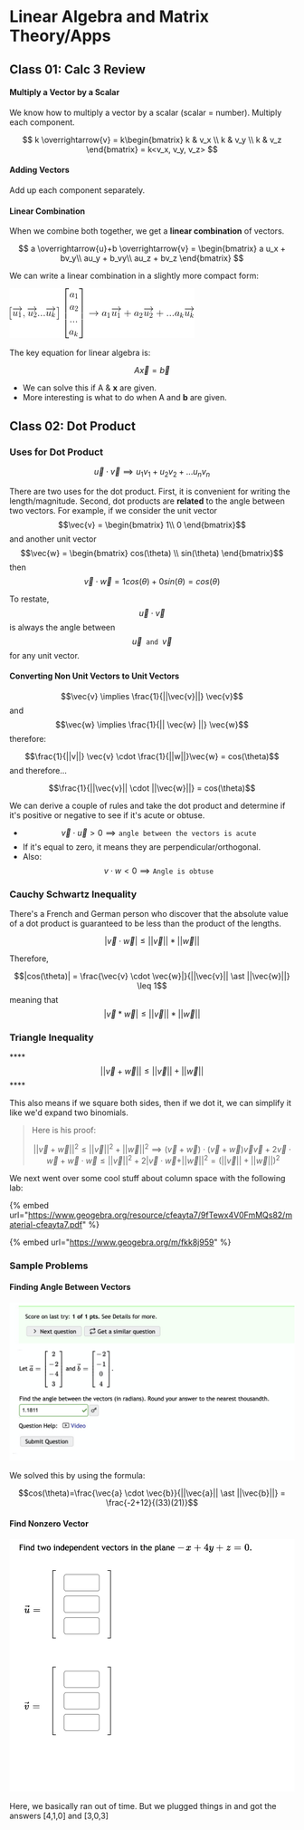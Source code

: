 # Linear Algebra and Matrix Theory/Apps

## Class 01: Calc 3 Review

#### Multiply a Vector by a Scalar

We know how to multiply a vector by a scalar \(scalar = number\). Multiply each component.

$$
k \overrightarrow{v} = k\begin{bmatrix}
k & v_x \\ 
k & v_y \\
k & v_z
\end{bmatrix} = k<v_x, v_y, v_z>
$$

#### Adding Vectors

Add up each component separately.

#### Linear Combination

When we combine both together, we get a **linear combination** of vectors.

$$
a \overrightarrow{u}+b \overrightarrow{v} = \begin{bmatrix}
a u_x + bv_y\\ 
au_y + b_vy\\
au_z + bv_z
\end{bmatrix}
$$

We can write a linear combination in a slightly more compact form:

![](../../.gitbook/assets/image%20%28530%29.png)

The key equation for linear algebra is:

$$
A\overrightarrow{x} = \overrightarrow{b}
$$

* We can solve this if A & **x** are given.
* More interesting is what to do when A and **b** are given.

## Class 02: Dot Product

### Uses for Dot Product

$$
\vec{u} \cdot \vec{v} \implies u_1 v_1 + u_2 v_2 + ... u_n v_n
$$

There are two uses for the dot product. First, it is convenient for writing the length/magnitude. Second, dot products are **related** to the angle between two vectors. For example, if we consider the unit vector $$\vec{v} = \begin{bmatrix} 1\\ 0 \end{bmatrix}$$ and another unit vector $$\vec{w} = \begin{bmatrix} cos(\theta) \\ sin(\theta) \end{bmatrix}$$ then $$\vec{v} \cdot \vec{w} = 1cos(\theta)+0sin(\theta)=cos(\theta)$$ 

To restate, $$\vec{u} \cdot \vec{v}$$ is always the angle between $$\vec{u} \texttt{ and } \vec{v}$$ for any unit vector.

#### Converting Non Unit Vectors to Unit Vectors

$$\vec{v} \implies \frac{1}{||\vec{v}||} \vec{v}$$  and $$\vec{w} \implies \frac{1}{|| \vec{w} ||} \vec{w}$$  therefore:

$$\frac{1}{||v||} \vec{v} \cdot \frac{1}{||w||}\vec{w} = cos(\theta)$$  and therefore...

$$\frac{1}{||\vec{v}|| \cdot ||\vec{w}||} = cos(\theta)$$ 

We can derive a couple of rules and take the dot product and determine if it's positive or negative to see if it's acute or obtuse.

* $$\vec{v} \cdot \vec{u} >0 \implies \texttt{angle between the vectors is acute}$$ 
* If it's equal to zero, it means they are perpendicular/orthogonal. 
* Also: $$v \cdot w < 0 \implies \texttt{Angle is obtuse}$$ 

### Cauchy Schwartz Inequality

There's a French and German person who discover that the absolute value of a dot product is guaranteed to be less than the product of the lengths.

$$|\vec{v} \cdot \vec{w} | \leq ||\vec{v}|| \ast ||\vec{w}||$$ 

Therefore, 

$$|cos(\theta)| = \frac{\vec{v} \cdot \vec{w}|}{||\vec{v}|| \ast ||\vec{w}||} \leq 1$$  meaning that $$|\vec{v} \ast \vec{w}| \leq ||\vec{v}|| \ast ||\vec{w}||$$ 

### Triangle Inequality

\*\*\*\*$$||\vec{v} + \vec{w}|| \leq ||\vec{v}|| + ||\vec{w}||$$ ****

This also means if we square both sides, then if we dot it, we can simplify it like we'd expand two binomials.

> Here is his proof:
>
> $$||\vec{v} + \vec{w}||^2 \leq ||\vec{v}||^2 + ||\vec{w}||^2 \implies (\vec{v}+\vec{w})\cdot(\vec{v} + \vec{w})\vec{v}\vec{v}+2\vec{v}\cdot\vec{w}+\vec{w}\cdot\vec{w} \leq ||\vec{v}||^2+2|\vec{v}\cdot\vec{w} + ||\vec{w}||^2 = (||\vec{v}|| + ||\vec{w}||)^2$$

We next went over some cool stuff about column space with the following lab:

{% embed url="https://www.geogebra.org/resource/cfeayta7/9fTewx4V0FmMQs82/material-cfeayta7.pdf" %}



{% embed url="https://www.geogebra.org/m/fkk8j959" %}

### Sample Problems

#### Finding Angle Between Vectors

![](../../.gitbook/assets/image%20%28531%29.png)

We solved this by using the formula:

$$cos(\theta)=\frac{\vec{a} \cdot \vec{b}}{||\vec{a}|| \ast ||\vec{b}||} = \frac{-2+12}{(33)(21)}$$ 

#### Find Nonzero Vector

![](../../.gitbook/assets/image%20%28532%29.png)

Here, we basically ran out of time. But we plugged things in and got the answers \[4,1,0\] and \[3,0,3\]

